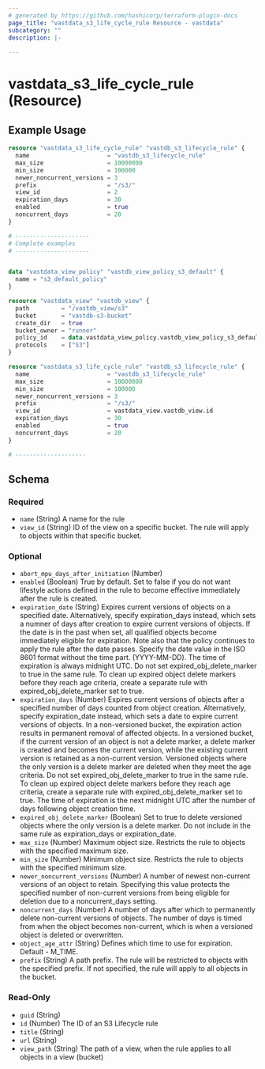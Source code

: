 ```yaml
---
# generated by https://github.com/hashicorp/terraform-plugin-docs
page_title: "vastdata_s3_life_cycle_rule Resource - vastdata"
subcategory: ""
description: |-
  
---
```


# vastdata_s3_life_cycle_rule (Resource)



## Example Usage

```terraform
resource "vastdata_s3_life_cycle_rule" "vastdb_s3_lifecycle_rule" {
  name                      = "vastdb_s3_lifecycle_rule"
  max_size                  = 10000000
  min_size                  = 100000
  newer_noncurrent_versions = 3
  prefix                    = "/s3/"
  view_id                   = 2
  expiration_days           = 30
  enabled                   = true
  noncurrent_days           = 20
}

# ---------------------
# Complete examples
# ---------------------


data "vastdata_view_policy" "vastdb_view_policy_s3_default" {
  name = "s3_default_policy"
}

resource "vastdata_view" "vastdb_view" {
  path         = "/vastdb_view/s3"
  bucket       = "vastdb-s3-bucket"
  create_dir   = true
  bucket_owner = "runner"
  policy_id    = data.vastdata_view_policy.vastdb_view_policy_s3_default.id
  protocols    = ["S3"]
}

resource "vastdata_s3_life_cycle_rule" "vastdb_s3_lifecycle_rule" {
  name                      = "vastdb_s3_lifecycle_rule"
  max_size                  = 10000000
  min_size                  = 100000
  newer_noncurrent_versions = 3
  prefix                    = "/s3/"
  view_id                   = vastdata_view.vastdb_view.id
  expiration_days           = 30
  enabled                   = true
  noncurrent_days           = 20
}

# --------------------
```

<!-- schema generated by tfplugindocs -->
## Schema

### Required

- `name` (String) A name for the rule
- `view_id` (String) ID of the view on a specific bucket. The rule will apply to objects within that specific bucket.

### Optional

- `abort_mpu_days_after_initiation` (Number)
- `enabled` (Boolean) True by default. Set to false if you do not want lifestyle actions defined in the rule to become effective immediately after the rule is created.
- `expiration_date` (String) Expires current versions of objects on a specified date. Alternatively, specify expiration_days instead, which sets a numner of days after creation to expire current versions of objects. If the date is in the past when set, all qualified objects become immediately eligible for expiration. Note also that the policy continues to apply the rule after the date passes. Specify the date value in the ISO 8601 format without the time part. (YYYY-MM-DD). The time of expiration is always midnight UTC. Do not set expired_obj_delete_marker to true in the same rule. To clean up expired object delete markers before they reach age criteria, create a separate rule with expired_obj_delete_marker set to true.
- `expiration_days` (Number) Expires current versions of objects after a specified number of days counted from object creation. Alternatively, specify expiration_date instead, which sets a date to expire current versions of objects. In a non-versioned bucket, the expiration action results in permanent removal of affected objects. In a versioned bucket, if the current version of an object is not a delete marker, a delete marker is created and becomes the current version, while the existing current version is retained as a non-current version. Versioned objects where the only version is a delete marker are deleted when they meet the age criteria. Do not set expired_obj_delete_marker to true in the same rule. To clean up expired object delete markers before they reach age criteria, create a separate rule with expired_obj_delete_marker set to true. The time of expiration is the next midnight UTC after the number of days following object creation time.
- `expired_obj_delete_marker` (Boolean) Set to true to delete versioned objects where the only version is a delete marker. Do not include in the same rule as expiration_days or expiration_date.
- `max_size` (Number) Maximum object size. Restricts the rule to objects with the specified maximum size.
- `min_size` (Number) Minimum object size. Restricts the rule to objects with the specified minimum size.
- `newer_noncurrent_versions` (Number) A number of newest non-current versions of an object to retain. Specifying this value protects the specified number of non-current versions from being eligible for deletion due to a noncurrent_days setting.
- `noncurrent_days` (Number) A number of days after which to permanently delete non-current versions of objects. The number of days is timed from when the object becomes non-current, which is when a versioned object is deleted or overwritten.
- `object_age_attr` (String) Defines which time to use for expiration. Default - M_TIME.
- `prefix` (String) A path prefix. The rule will be restricted to objects with the specified prefix. If not specified, the rule will apply to all objects in the bucket.

### Read-Only

- `guid` (String)
- `id` (Number) The ID of an S3 Lifecycle rule
- `title` (String)
- `url` (String)
- `view_path` (String) The path of a view, when the rule applies to all objects in a view (bucket)
